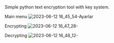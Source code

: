 Simple python text encryption tool with key system.


Main menu
![2023-06-12 16_45_54-Ayarlar](https://github.com/BrkGGM/python_text_encrpyting/assets/67695409/7fb1d1a7-fae9-4426-9046-d0c9d7022aa0)

Encrypting
![2023-06-12 16_47_28-](https://github.com/BrkGGM/python_text_encrpyting/assets/67695409/9cee04b2-3a53-48c2-a37e-f9fe30ad8b81)

Decrypting
![2023-06-12 16_48_12-](https://github.com/BrkGGM/python_text_encrpyting/assets/67695409/3b52773a-bd49-435d-af93-8c0f35896ced)

